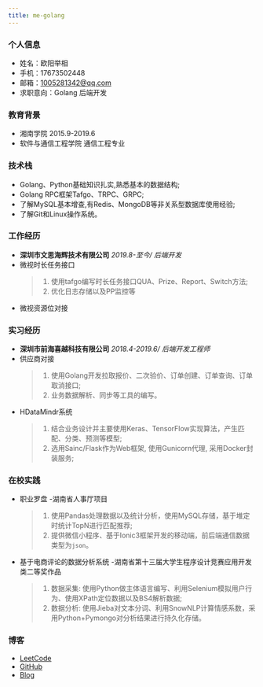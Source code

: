 ```yaml
---
title: me-golang
---
```

### 个人信息
- 姓名：欧阳举相
- 手机：17673502448
- 邮箱：1005281342@qq.com
- 求职意向：Golang 后端开发

### 教育背景
- 湘南学院 2015.9-2019.6
- 软件与通信工程学院 通信工程专业

### 技术栈
- Golang、Python基础知识扎实,熟悉基本的数据结构;
- Golang RPC框架Tafgo、TRPC、GRPC;
- 了解MySQL基本增查,有Redis、MongoDB等非关系型数据库使用经验;
- 了解Git和Linux操作系统。

### 工作经历
- **深圳市文思海辉技术有限公司** *2019.8-至今/  后端开发*
- 微视时长任务接口
   > 1. 使用tafgo编写时长任务接口QUA、Prize、Report、Switch方法;
   > 2. 优化日志存储以及PP监控等
- 微视资源位对接

### 实习经历
- **深圳市前海喜越科技有限公司** *2018.4-2019.6/ 后端开发工程师*
- 供应商对接
  > 1. 使用Golang开发拉取报价、二次验价、订单创建、订单查询、订单取消接口;
  > 2. 业务数据解析、同步等工具的编写。
- HDataMindr系统
  > 1. 结合业务设计并主要使用Keras、TensorFlow实现算法，产生匹配、分类、预测等模型;
  > 2. 选用Sainc/Flask作为Web框架, 使用Gunicorn代理, 采用Docker封装服务;

### 在校实践
- 职业罗盘 -湖南省人事厅项目
  > 1. 使用Pandas处理数据以及统计分析，使用MySQL存储，基于堆定时统计TopN进行匹配推荐;
  > 2. 提供微信小程序、基于Ionic3框架开发的移动端，前后端通信数据类型为`json`。 
- 基于电商评论的数据分析系统 -湖南省第十三届大学生程序设计竞赛应用开发类二等奖作品 
  > 1. 数据采集: 使用Python做主体语言编写、利用Selenium模拟用户行为、使用XPath定位数据以及BS4解析数据;
  > 2. 数据分析: 使用Jieba对文本分词、利用SnowNLP计算情感系数，采用Python+Pymongo对分析结果进行持久化存储。
 
### 博客
- [LeetCode](https://leetcode-cn.com/u/1005281342/)
- [GitHub](https://github.com/1005281342/)
- [Blog](https://1005281342.github.io)